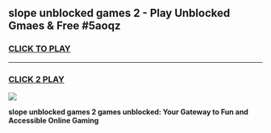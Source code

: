 
## slope unblocked games 2 - Play Unblocked Gmaes & Free #5aoqz
<h3>
<a href="https://news.freeplayer.one?title=slope_unblocked_games_2&ref=26F">CLICK TO PLAY</a></h3>
<hr>

<h3>
<a href="https://news.freeplayer.one?title=slope_unblocked_games_2&ref=26F">CLICK 2 PLAY</a>
  
</h3>

<a href="https://news.freeplayer.one?title=slope_unblocked_games_2&ref=26F/"><img src="https://clearcache.store/games.png"></a>


**slope unblocked games 2 games unblocked: Your Gateway to Fun and Accessible Online Gaming**
